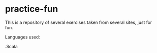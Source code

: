 practice-fun
============
This is a repository of several exercises taken from several sites, just for fun.

Languages used:

.Scala
